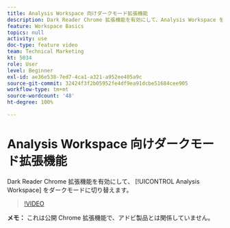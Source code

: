 ```yaml
---
title: Analysis Workspace 向けダークモード拡張機能
description: Dark Reader Chrome 拡張機能を有効にして、Analysis Workspace をダークモードに切り替えます。
feature: Workspace Basics
topics: null
activity: use
doc-type: feature video
team: Technical Marketing
kt: 5034
role: User
level: Beginner
exl-id: ae36e538-7ed7-4ca1-a321-a952ee405a9c
source-git-commit: 32424f3f2b05952fe4df9ea91dcbe51684cee905
workflow-type: tm+mt
source-wordcount: '48'
ht-degree: 100%

---
```


# Analysis Workspace 向けダークモード拡張機能

Dark Reader Chrome 拡張機能を有効にして、 [!UICONTROL Analysis Workspace] をダークモードに切り替えます。

>[!VIDEO](https://video.tv.adobe.com/v/33774/?quality=12)

**メモ：** これは公開 Chrome 拡張機能で、アドビ製品とは関係していません。
